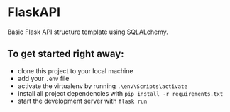 # FlaskAPI
Basic Flask API structure template using SQLALchemy.

## To get started right away:
* clone this project to your local machine
* add your `.env` file
* activate the virtualenv by running `.\env\Scripts\activate`
* install all project dependencies with `pip install -r requirements.txt`
* start the development server with `flask run`
